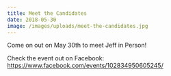 ```yaml
---
title: Meet the Candidates
date: 2018-05-30
image: /images/uploads/meet-the-candidates.jpg
---
```

Come on out on May 30th to meet Jeff in Person!

Check the event out on Facebook: <https://www.facebook.com/events/102834950605245/>

